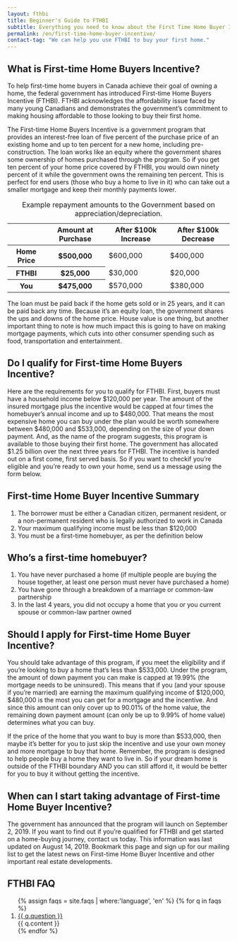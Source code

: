 ```yaml
---
layout: fthbi
title: Beginner's Guide to FTHBI
subtitle: Everything you need to know about the First Time Home Buyer Incentive
permalink: /en/first-time-home-buyer-incentive/
contact-tag: "We can help you use FTHBI to buy your first home."
---
```


## What is First-time Home Buyers Incentive?

To help first-time home buyers in Canada achieve their goal of owning a home, the federal government has introduced First-time Home Buyers Incentive (FTHBI). FTHBI acknowledges the affordability issue faced by many young Canadians and demonstrates the government’s commitment to making housing affordable to those looking to buy their first home.

The First-time Home Buyers Incentive is a government program that provides an interest-free loan of five percent of the purchase price of an existing home and up to ten percent for a new home, including pre-construction. The loan works like an equity where the government shares some ownership of homes purchased through the program. So if you get ten percent of your home price covered by FTHBI, you would own ninety percent of it while the government owns the remaining ten percent. This is perfect for end users (those who buy a home to live in it) who can take out a smaller mortgage and keep their monthly payments lower.

<table>
    <caption>Example repayment amounts to the Government based on appreciation/depreciation.</caption>
    <thead>
        <tr>
            <th scope="col"></th>
            <th scope="col">Amount at Purchase</th>
            <th scope="col">After $100k Increase</th>
            <th scope="col">After $100k Decrease</th>
        </tr>
    </thead>
    <tbody>
        <tr>
            <th scope="row">Home Price</th>
            <th scope="row">$500,000</th>
            <td>$600,000</td>
            <td>$400,000</td>
        </tr>
        <tr>
            <th scope="row">FTHBI</th>
            <th scope="row">$25,000</th>
            <td>$30,000</td>
            <td>$20,000</td>
        </tr>
        <tr>
            <th scope="row">You</th>
            <th scope="row">$475,000</th>
            <td>$570,000</td>
            <td>$380,000</td>
        </tr>
    </tbody>
</table>

The loan must be paid back if the home gets sold or in 25 years, and it can be paid back any time. Because it’s an equity loan, the government shares the ups and downs of the home price.
House value is one thing, but another important thing to note is how much impact this is going to have on making mortgage payments, which cuts into other consumer spending such as food, transportation and entertainment.

## Do I qualify for First-time Home Buyers Incentive?

Here are the requirements for you to qualify for FTHBI. First, buyers must have a household income below $120,000 per year. The amount of the insured mortgage plus the incentive would be capped at four times the homebuyer’s annual income and up to $480,000. That means the most expensive home you can buy under the plan would be worth somewhere between $480,000 and $533,000, depending on the size of your down payment.
And, as the name of the program suggests, this program is available to those buying their first home.
The government has allocated $1.25 billion over the next three years for FTHBI. The incentive is handed out on a first come, first served basis. So if you want to checkif you’re eligible and you’re ready to own your home, send us a message using the form below.

## First-time Home Buyer Incentive Summary

1. The borrower must be either a Canadian citizen, permanent resident, or a non-permanent resident who is legally authorized to work in Canada
2. Your maximum qualifying income must be less than $120,000
3. You must be a first-time homebuyer, as per the definition below

## Who’s a first-time homebuyer?
1. You have never purchased a home (if multiple people are buying the house together, at least one person must never have purchased a home)
2. You have gone through a breakdown of a marriage or common-law partnership
3. In the last 4 years, you did not occupy a home that you or you current spouse or common-law partner owned

## Should I apply for First-time Home Buyer Incentive?
You should take advantage of this program, if you meet the eligibility and if you’re looking to buy a home that’s less than $533,000. Under the program, the amount of down payment you can make is capped at 19.99% (the mortgage needs to be uninsured). This means that if you (and your spouse if you’re married) are earning the maximum qualifying income of $120,000, $480,000 is the most you can get for a mortgage and the incentive. And since this amount can only cover up to 90.01% of the home value, the remaining down payment amount (can only be up to 9.99% of home value) determines what you can buy.

If the price of the home that you want to buy is more than $533,000, then maybe it’s better for you to just skip the incentive and use your own money and more mortgage to buy that home. Remember, the program is designed to help people buy a home they want to live in. So if your dream home is outside of the FTHBI boundary AND you can still afford it, it would be better for you to buy it without getting the incentive.

## When can I start taking advantage of First-time Home Buyer Incentive?

The government has announced that the program will launch on September 2, 2019.
If you want to find out if you’re qualified for FTHBI and get started on a home-buying journey, contact us today.
This information was last updated on August 14, 2019. Bookmark this page and sign up for our mailing list to get the latest news on First-time Home Buyer Incentive and other important real estate developments.

## FTHBI FAQ
<ol class="alt">
{% assign faqs = site.faqs | where:'language', 'en' %}
{% for q in faqs %}
    <li>
        <a data-toggle="collapse" href="#{{ q.qid }}" role="button" aria-expanded="false" aria-controls="question {{ q.qid }}">
            {{ q.question }}</a>
        <div id="{{ q.qid }}" class="collapse">
        {{ q.content }}
        </div>
    </li>
{% endfor %}
</ol>
